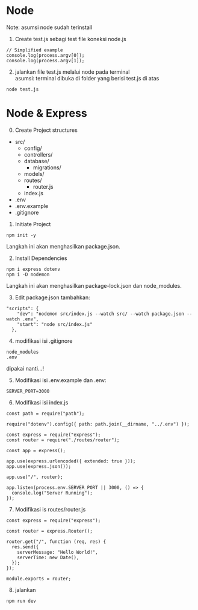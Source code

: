 # Node

Note: asumsi node sudah terinstall

1. Create test.js sebagi test file koneksi node.js
```
// Simplified example
console.log(process.argv[0]);
console.log(process.argv[1]);
```

2. jalankan file test.js melalui node pada terminal\
asumsi: terminal dibuka di folder yang berisi test.js di atas
```
node test.js
```


# Node & Express

0. Create Project structures
- src/
    - config/
    - controllers/
    - database/
        - migrations/
    - models/
    - routes/
        - router.js
    - index.js
- .env
- .env.example
- .gitignore

1. Initiate Project

```
npm init -y
```
Langkah ini akan menghasilkan package.json.

2. Install Dependencies
```
npm i express dotenv
npm i -D nodemon
```
Langkah ini akan menghasilkan package-lock.json dan node_modules.

3. Edit package.json
tambahkan:
```
"scripts": {
    "dev": "nodemon src/index.js --watch src/ --watch package.json --watch .env",
    "start": "node src/index.js"
  },
```

4. modifikasi isi .gitignore
```
node_modules
.env
```
dipakai nanti...!

5. Modifikasi isi .env.example dan .env:
```
SERVER_PORT=3000
```

6. Modifikasi isi index.js
```
const path = require("path");

require("dotenv").config({ path: path.join(__dirname, "../.env") });

const express = require("express");
const router = require("./routes/router");

const app = express();

app.use(express.urlencoded({ extended: true }));
app.use(express.json());

app.use("/", router);

app.listen(process.env.SERVER_PORT || 3000, () => {
  console.log("Server Running");
});
```

7. Modifikasi is routes/router.js
```
const express = require("express");

const router = express.Router();

router.get("/", function (req, res) {
  res.send({
    serverMessage: "Hello World!",
    serverTime: new Date(),
  });
});

module.exports = router;
```

8. jalankan
```
npm run dev
```

